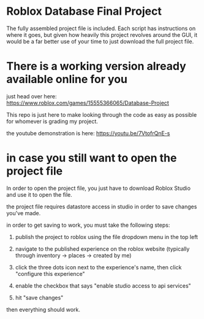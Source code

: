 # Roblox Database Final Project
The fully assembled project file is included.
Each script has instructions on where it goes, but given how heavily this project revolves around the GUI, it would be a far better use of your time to just download the full project file.
# There is a working version already available online for you
just head over here:
https://www.roblox.com/games/15555366065/Database-Project

This repo is just here to make looking through the code as easy as possible for whomever is grading my project.

the youtube demonstration is here:
https://youtu.be/7VtofrQnE-s

# in case you still want to open the project file
In order to open the project file, you just have to download Roblox Studio and use it to open the file.

the project file requires datastore access in studio in order to save changes you've made.

in order to get saving to work, you must take the following steps:

1) publish the project to roblox using the file dropdown menu in the top left

2) navigate to the published experience on the roblox website (typically through inventory -> places -> created by me)

3) click the three dots icon next to the experience's name, then click "configure this experience"

4) enable the checkbox that says "enable studio access to api services"

5) hit "save changes"

then everything should work.
